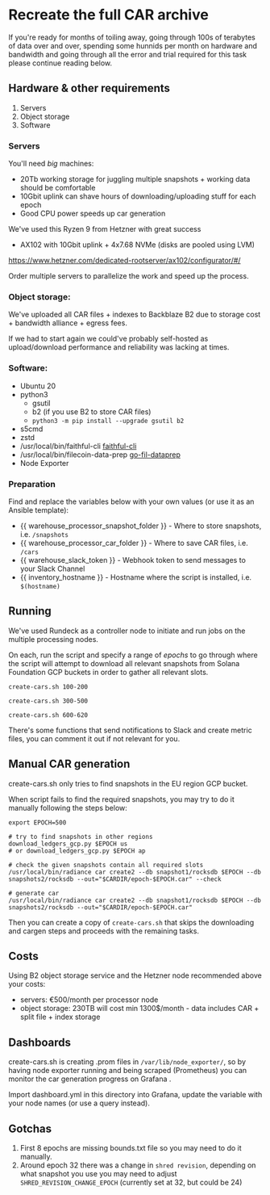# Recreate the full CAR archive

If you're ready for months of toiling away, going through 100s of terabytes of data over and over, spending some hunnids per month on hardware and bandwidth and going through all the error and trial required for this task please continue reading below.


## Hardware & other requirements

1. Servers
2. Object storage
3. Software

### Servers

You'll need _big_ machines:
- 20Tb working storage for juggling multiple snapshots + working data should be comfortable
- 10Gbit uplink can shave hours of downloading/uploading stuff for each epoch
- Good CPU power speeds up car generation

We've used this Ryzen 9 from Hetzner with great success

- AX102 with 10Gbit uplink + 4x7.68 NVMe (disks are pooled using LVM)

https://www.hetzner.com/dedicated-rootserver/ax102/configurator/#/

Order multiple servers to parallelize the work and speed up the process.

### Object storage:

We've uploaded all CAR files + indexes to Backblaze B2 due to storage cost + bandwidth alliance + egress fees.

If we had to start again we could've probably self-hosted as upload/download performance and reliability was lacking at times.

### Software:

- Ubuntu 20
- python3
  - gsutil
  - b2 (if you use B2 to store CAR files)
  - `python3 -m pip install --upgrade gsutil b2`
- s5cmd
- zstd
- /usr/local/bin/faithful-cli [faithful-cli](https://github.com/rpcpool/yellowstone-faithful)
- /usr/local/bin/filecoin-data-prep [go-fil-dataprep](https://github.com/rpcpool/go-fil-dataprep)
- Node Exporter


### Preparation

Find and replace the variables below with your own values (or use it as an Ansible template):

- {{ warehouse_processor_snapshot_folder }} - Where to store snapshots, i.e. `/snapshots`
- {{ warehouse_processor_car_folder }} - Where to save CAR files, i.e. `/cars`
- {{ warehouse_slack_token }} - Webhook token to send messages to your Slack Channel
- {{ inventory_hostname }} - Hostname where the script is installed, i.e. `$(hostname)`

## Running

We've used Rundeck as a controller node to initiate and run jobs on the multiple processing nodes.

On each, run the script and specify a range of _epochs_ to go through where the script will attempt to download all relevant snapshots from Solana Foundation GCP buckets in order to gather all relevant slots.


`create-cars.sh 100-200`

`create-cars.sh 300-500`

`create-cars.sh 600-620`

There's some functions that send notifications to Slack and create metric files, you can comment it out if not relevant for you.
## Manual CAR generation

create-cars.sh only tries to find snapshots in the EU region GCP bucket.

When script fails to find the required snapshots, you may try to do it manually following the steps below:

```
export EPOCH=500

# try to find snapshots in other regions
download_ledgers_gcp.py $EPOCH us
# or download_ledgers_gcp.py $EPOCH ap

# check the given snapshots contain all required slots
/usr/local/bin/radiance car create2 --db snapshot1/rocksdb $EPOCH --db snapshots2/rocksdb --out="$CARDIR/epoch-$EPOCH.car" --check

# generate car
/usr/local/bin/radiance car create2 --db snapshot1/rocksdb $EPOCH --db snapshots2/rocksdb --out="$CARDIR/epoch-$EPOCH.car"

```

Then you can create a copy of `create-cars.sh` that skips the downloading and cargen steps and proceeds with the remaining tasks.

## Costs

Using B2 object storage service and the Hetzner node recommended above your costs:

- servers: €500/month per processor node
- object storage: 230TB will cost min 1300$/month - data includes CAR + split file + index storage

## Dashboards

create-cars.sh is creating .prom files in `/var/lib/node_exporter/`, so by having node exporter running and being scraped (Prometheus) you can monitor the car generation progress on Grafana .

Import dashboard.yml in this directory into Grafana, update the variable with your node names (or use a query instead).

## Gotchas

1. First 8 epochs are missing bounds.txt file so you may need to do it manually.
2. Around epoch 32 there was a change in `shred revision`, depending on what snapshot you use you may need to adjust `SHRED_REVISION_CHANGE_EPOCH` (currently set at 32, but could be 24)
